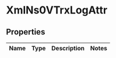 
# XmlNs0VTrxLogAttr

## Properties
Name | Type | Description | Notes
------------ | ------------- | ------------- | -------------



